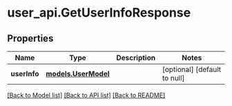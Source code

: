 # user_api.GetUserInfoResponse
## Properties

| Name | Type | Description | Notes |
|------------ | ------------- | ------------- | -------------|
| **userInfo** | [**models.UserModel**](models.UserModel.md) |  | [optional] [default to null] |

[[Back to Model list]](../README.md#documentation-for-models) [[Back to API list]](../README.md#documentation-for-api-endpoints) [[Back to README]](../README.md)

